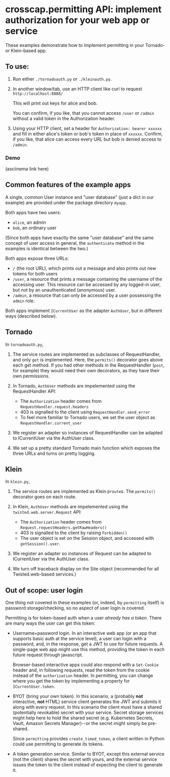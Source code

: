 # crosscap.permitting API: implement authorization for your web app or service


These examples demonstrate how to implement permitting in your Tornado- or Klein-based app.

## To use:

1. Run either `./tornadoauth.py` or `./kleinauth.py`.

2. In another window/tab, use an HTTP client like curl to request `http://localhost:8888/`

   This will print out keys for alice and bob.

   You can confirm, if you like, that you cannot access `/user` or `/admin` without a valid token
   in the Authorization header.

3. Using your HTTP client, set a header for `Authorization: bearer xxxxxx` and fill in either alice's
   token or bob's token in place of `xxxxxx`. Confirm, if you like, that alice can access every URL
   but bob is denied access to `/admin`.

### Demo

(asciinema link here)

## Common features of the example apps

A single, common User instance and "user database" (just a dict in our example) are provided under the package directory `myapp`.

Both apps have two users:

- `alice`, an admin
- `bob`, an ordinary user

(Since both apps have exactly the same "user database" and the same concept of user access in general,
the `authenticate` method in the examples is identical between the two.)

Both apps expose three URLs:

- `/` (the root URL), which prints out a message and also prints out new tokens for both users 
- `/user`, a resource that prints a message containing the username of the
 accessing user. This resource can be accessed by any logged-in user, but not
 by an unauthenticated (anonymous) user.
- `/admin`, a resource that can only be accessed by a user possessing the `admin` role.

Both apps implement `ICurrentUser` as the adapter `AuthUser`, but in different ways (described below).


## Tornado

In `tornadoauth.py`,

1. The service routes are implemented as subclasses of RequestHandler, and only `get` is implemented. Here,
 the `permits()` decorator goes above each get method. If you had other methods in the RequestHandler (`post`, for
 example) they would need their own decorators, as they have their own permissions.

2. In Tornado, `AuthUser` methods are impelemented using the RequestHandler API:

    - The `Authorization` header comes from `RequestHandler.request.headers`
    - 403 is signalled to the client using `RequestHandler.send_error`
    - To feel more familiar to Tornado users, we set the user object as `RequestHandler.current_user`

3. We register an adapter so instances of RequestHandler can be adapted to ICurrentUser via the AuthUser class.

4. We set up a pretty standard Tornado main function which exposes the three URLs and turns on pretty logging.


## Klein

In `klein.py`,

1. The service routes are implemented as Klein `@route`s. The `permits()` decorator goes on each route.

2. In Klein, `AuthUser` methods are impelemented using the `twisted.web.server.Request` API:

    - The `Authorization` header comes from `Request.requestHeaders.getRawHeaders()`
    - 403 is signalled to the client by raising `Forbidden()`
    - The user object is set on the Session object, and accessed with `getSession().user`.

3. We register an adapter so instances of Request can be adapted to ICurrentUser via the AuthUser class.

4. We turn off traceback display on the Site object (recommended for all Twisted.web-based services.)


## Out of scope: user login

One thing not covered in these examples (or, indeed, by `permitting` itself) is
password storage/checking, so no aspect of user login is covered.

Permitting is for token-based auth when a user *already has a token*. There
are many ways the user can get this token:

- Username+password login. In an interactive web app (or an app that supports
 basic auth at the service level), a user can login with a password, and, in
 the response, get a JWT to use for future requests. A single-page web app
 might use this method, providing the token in each future request through
 javascript.
 
   Browser-based interactive apps could also respond with a `Set-Cookie` header
 and, in following requests, read the token from the cookie instead of the
 `authorization` header. In permitting, you can change where you get the
 token by implementing a property for `ICurrentUser.token`.

- BYOT (bring your own token). In this scenario, a (probably **not**
 interactive, **not** HTML) service client generates the JWT and submits it
 along with every request. In this scenario the client must have a shared
 (potentially revokable) secret with your service. Secret storage services
 might help here to hold the shared secret (e.g. Kubernetes Secrets, Vault,
 Amazon Secrets Manager)--or the secret might simply be pre-shared.

   Since `permitting` provides `create_timed_token`, a client written in
 Python could use permitting to generate its tokens.

- A token generation service. Similar to BYOT, except this external service
 (not the client) shares the secret with yours, and the external service
 issues the token to the client instead of expecting the client to generate
 it.

